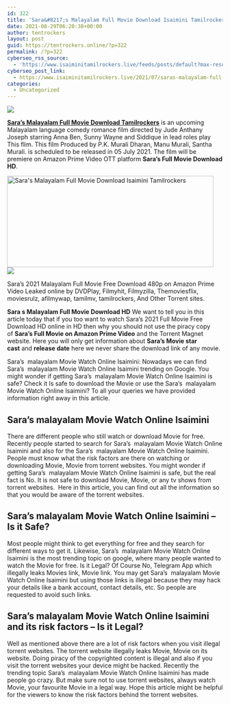 ```yaml
---
id: 322
title: 'Sara&#8217;s Malayalam Full Movie Download Isaimini Tamilrockers'
date: 2021-08-29T06:20:38+00:00
author: tentrockers
layout: post
guid: https://tentrockers.online/?p=322
permalink: /?p=322
cyberseo_rss_source:
  - 'https://www.isaiminitamilrockers.live/feeds/posts/default?max-results=150&start-index=1'
cyberseo_post_link:
  - https://www.isaiminitamilrockers.live/2021/07/saras-malayalam-full-movie-download.html
categories:
  - Uncategorized
---
```

<div class="media_block">
  <img src="https://1.bp.blogspot.com/-pxpNDZBiGUg/YOKJEA8sEJI/AAAAAAAABAA/DzrmPiZH9QYSC2UPzEBOnklJiK6_Wt23QCLcBGAsYHQ/s72-w482-h213-c/sara-amazon-prime-scaled.jpg" class="media_thumbnail" />
</div>

<meta content="Sara's Malayalam Full Movie Download Tamilrockers is an upcoming Malayalam language comedy romance film directed by Jude Anthany Joseph..." name="twitter:description" />

  


<center>
</center>

**[Sara&#8217;s Malayalam Full Movie Download Tamilrockers](https://www.tamilrockers.co.nz/saras-malayalam-full-movie-download-tamilrockers/)** is an upcoming Malayalam language comedy romance film directed by Jude Anthany Joseph starring Anna Ben, Sunny Wayne and Siddique in lead roles play This flim. This film Produced by P.K. Murali Dharan, Manu Murali, Santha Murali. is scheduled to be released in 05 July 2021. The film will be premiere on Amazon Prime Video OTT platform **Sara’s Full Movie Download HD**.

<div class="separator">
  <a href="https://1.bp.blogspot.com/-pxpNDZBiGUg/YOKJEA8sEJI/AAAAAAAABAA/DzrmPiZH9QYSC2UPzEBOnklJiK6_Wt23QCLcBGAsYHQ/s2048/sara-amazon-prime-scaled.jpg"><img loading="lazy" alt="Sara's Malayalam Full Movie Download Isaimini Tamilrockers" border="0" data-original-height="1363" data-original-width="2048" height="213" src="https://1.bp.blogspot.com/-pxpNDZBiGUg/YOKJEA8sEJI/AAAAAAAABAA/DzrmPiZH9QYSC2UPzEBOnklJiK6_Wt23QCLcBGAsYHQ/w482-h213/sara-amazon-prime-scaled.jpg" width="482" /></a>
</div>

<div class="separator">
  <a href="https://www.tamilrockers.co.nz/saras-malayalam-full-movie-download-tamilrockers/"><img border="0" data-original-height="250" data-original-width="300" src="https://1.bp.blogspot.com/-nfbzYVobUik/YMlpOerzdgI/AAAAAAAAA3Y/aAupsOUs_WMY6Lv7R1OtZhI6OqaRh-YAwCPcBGAYYCw/s0/e854879156f0849f3d27a89db88ed039.png" /></a>
</div>

Sara’s 2021 Malayalam Full Movie Free Download 480p on Amazon Prime Video Leaked online by DVDPlay, Filmyhit, Filmyzilla, Themoviesflix, moviesrulz, afilmywap, tamilmv, tamilrockers, And Other Torrent sites.

**Sara s Malayalam Full Movie Download HD**&nbsp;We want to tell you in this article today that if you too want to watch Sara’s 2021 Full Movie Free Download HD online in HD then why you should not use the piracy copy of&nbsp;**Sara’s Full Movie on Amazon Prime Video**&nbsp;and the Torrent Magnet website. Here you will only get information about&nbsp;**Sara’s Movie star cast**&nbsp;and&nbsp;**release date**&nbsp;here we never share the download link of any movie.

Sara&#8217;s&nbsp; malayalam Movie Watch Online Isaimini: Nowadays we can find Sara&#8217;s&nbsp; malayalam Movie Watch Online Isaimini trending on Google. You might wonder if getting Sara&#8217;s&nbsp; malayalam Movie Watch Online Isaimini is safe? Check it Is safe to download the Movie or use the Sara&#8217;s&nbsp; malayalam Movie Watch Online Isaimini? To all your queries we have provided information right away in this article.

## **Sara&#8217;s malayalam Movie Watch Online Isaimini**

There are different people who still watch or download Movie for free. Recently people started to search for Sara&#8217;s&nbsp; malayalam Movie Watch Online Isaimini and also for the Sara&#8217;s&nbsp; malayalam Movie Watch Online Isaimini. People must know what the risk factors are there on watching or downloading Movie, Movie from torrent websites. You might wonder if getting Sara&#8217;s&nbsp; malayalam Movie Watch Online Isaimini is safe, but the real fact is No. It is not safe to download Movie, Movie, or any tv shows from torrent websites.&nbsp; Here in this article, you can find out all the information so that you would be aware of the torrent websites.

## **Sara&#8217;s malayalam Movie Watch Online Isaimini** **&#8211;** <span>Is it Safe?</span>

Most people might think to get everything for free and they search for different ways to get it. Likewise, Sara&#8217;s&nbsp; malayalam Movie Watch Online Isaimini is the most trending topic on google, where many people wanted to watch the Movie for free. Is it Legal? Of Course No, Telegram App which illegally leaks Movies link, Movie link. You may get Sara&#8217;s&nbsp; malayalam Movie Watch Online Isaimini but using those links is illegal because they may hack your details like a bank account, contact details, etc. So people are requested to avoid such links.

## **Sara&#8217;s malayalam Movie Watch Online Isaimini and its risk factors** **&#8211; Is it Legal?**

Well as mentioned above there are a lot of risk factors when you visit illegal torrent websites. The torrent website illegally leaks Movie, Movie on its website. Doing piracy of the copyrighted content is illegal and also if you visit the torrent websites your device might be hacked. Recently the trending topic Sara&#8217;s&nbsp; malayalam Movie Watch Online Isaimini has made people go crazy. But make sure not to use torrent websites, always watch Movie, your favourite Movie in a legal way. Hope this article might be helpful for the viewers to know the risk factors behind the torrent websites.

<center>
</center>